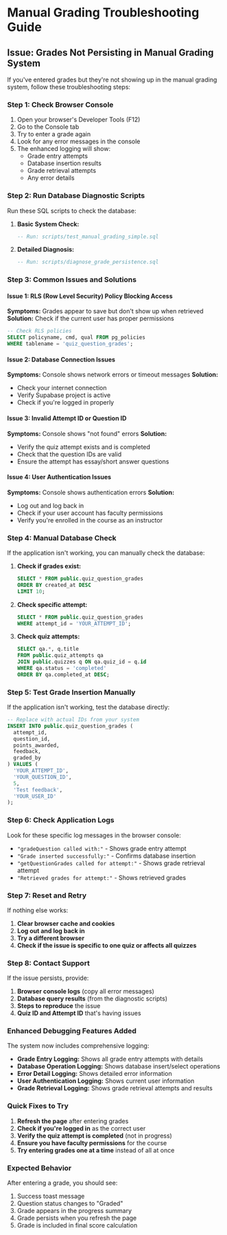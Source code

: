 # Manual Grading Troubleshooting Guide

## Issue: Grades Not Persisting in Manual Grading System

If you've entered grades but they're not showing up in the manual grading system, follow these troubleshooting steps:

### Step 1: Check Browser Console
1. Open your browser's Developer Tools (F12)
2. Go to the Console tab
3. Try to enter a grade again
4. Look for any error messages in the console
5. The enhanced logging will show:
   - Grade entry attempts
   - Database insertion results
   - Grade retrieval attempts
   - Any error details

### Step 2: Run Database Diagnostic Scripts
Run these SQL scripts to check the database:

1. **Basic System Check:**
   ```sql
   -- Run: scripts/test_manual_grading_simple.sql
   ```

2. **Detailed Diagnosis:**
   ```sql
   -- Run: scripts/diagnose_grade_persistence.sql
   ```

### Step 3: Common Issues and Solutions

#### Issue 1: RLS (Row Level Security) Policy Blocking Access
**Symptoms:** Grades appear to save but don't show up when retrieved
**Solution:** Check if the current user has proper permissions
```sql
-- Check RLS policies
SELECT policyname, cmd, qual FROM pg_policies 
WHERE tablename = 'quiz_question_grades';
```

#### Issue 2: Database Connection Issues
**Symptoms:** Console shows network errors or timeout messages
**Solution:** 
- Check your internet connection
- Verify Supabase project is active
- Check if you're logged in properly

#### Issue 3: Invalid Attempt ID or Question ID
**Symptoms:** Console shows "not found" errors
**Solution:**
- Verify the quiz attempt exists and is completed
- Check that the question IDs are valid
- Ensure the attempt has essay/short answer questions

#### Issue 4: User Authentication Issues
**Symptoms:** Console shows authentication errors
**Solution:**
- Log out and log back in
- Check if your user account has faculty permissions
- Verify you're enrolled in the course as an instructor

### Step 4: Manual Database Check
If the application isn't working, you can manually check the database:

1. **Check if grades exist:**
   ```sql
   SELECT * FROM public.quiz_question_grades 
   ORDER BY created_at DESC 
   LIMIT 10;
   ```

2. **Check specific attempt:**
   ```sql
   SELECT * FROM public.quiz_question_grades 
   WHERE attempt_id = 'YOUR_ATTEMPT_ID';
   ```

3. **Check quiz attempts:**
   ```sql
   SELECT qa.*, q.title 
   FROM public.quiz_attempts qa
   JOIN public.quizzes q ON qa.quiz_id = q.id
   WHERE qa.status = 'completed'
   ORDER BY qa.completed_at DESC;
   ```

### Step 5: Test Grade Insertion Manually
If the application isn't working, test the database directly:

```sql
-- Replace with actual IDs from your system
INSERT INTO public.quiz_question_grades (
  attempt_id,
  question_id,
  points_awarded,
  feedback,
  graded_by
) VALUES (
  'YOUR_ATTEMPT_ID',
  'YOUR_QUESTION_ID',
  5,
  'Test feedback',
  'YOUR_USER_ID'
);
```

### Step 6: Check Application Logs
Look for these specific log messages in the browser console:

- `"gradeQuestion called with:"` - Shows grade entry attempt
- `"Grade inserted successfully:"` - Confirms database insertion
- `"getQuestionGrades called for attempt:"` - Shows grade retrieval attempt
- `"Retrieved grades for attempt:"` - Shows retrieved grades

### Step 7: Reset and Retry
If nothing else works:

1. **Clear browser cache and cookies**
2. **Log out and log back in**
3. **Try a different browser**
4. **Check if the issue is specific to one quiz or affects all quizzes**

### Step 8: Contact Support
If the issue persists, provide:

1. **Browser console logs** (copy all error messages)
2. **Database query results** (from the diagnostic scripts)
3. **Steps to reproduce** the issue
4. **Quiz ID and Attempt ID** that's having issues

### Enhanced Debugging Features Added

The system now includes comprehensive logging:

- **Grade Entry Logging:** Shows all grade entry attempts with details
- **Database Operation Logging:** Shows database insert/select operations
- **Error Detail Logging:** Shows detailed error information
- **User Authentication Logging:** Shows current user information
- **Grade Retrieval Logging:** Shows grade retrieval attempts and results

### Quick Fixes to Try

1. **Refresh the page** after entering grades
2. **Check if you're logged in** as the correct user
3. **Verify the quiz attempt is completed** (not in progress)
4. **Ensure you have faculty permissions** for the course
5. **Try entering grades one at a time** instead of all at once

### Expected Behavior

After entering a grade, you should see:
1. Success toast message
2. Question status changes to "Graded"
3. Grade appears in the progress summary
4. Grade persists when you refresh the page
5. Grade is included in final score calculation




























